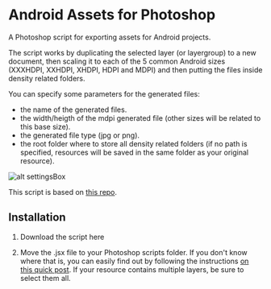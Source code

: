 # Android Assets for Photoshop


A Photoshop script for exporting assets for Android projects.

The script works by duplicating the selected layer (or layergroup) to a new document, then scaling it to each of the 5 common Android sizes (XXXHDPI, XXHDPI, XHDPI, HDPI and MDPI) and then putting the files inside density related folders.

You can specify some parameters for the generated files:

* the name of the generated files.
* the width/heigth of the mdpi generated file (other sizes will be related to this base size).
* the generated file type (jpg or png).
* the root folder where to store all density related folders (if no path is specified, resources will be saved in the same folder as your original resource).

![alt settingsBox](https://raw.github.com//djavan-bertrand/export-to-android/master/settingsBox.png)

This script is based on [this repo](https://github.com/UncorkedStudios/export-to-android).

## Installation
1. Download the script here

2. Move the .jsx file to your Photoshop scripts folder. If you don't know where that is, you can easily find out by following the instructions <a href="http://www.outbackphoto.net/news/2013/2/17/free-script-where-is-my-photoshop-scripts-folder.html" target="_blank">on this quick post</a>. If your resource contains multiple layers, be sure to select them all.